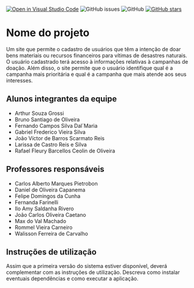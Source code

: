 [![Open in Visual Studio Code](https://classroom.github.com/assets/open-in-vscode-f059dc9a6f8d3a56e377f745f24479a46679e63a5d9fe6f495e02850cd0d8118.svg)](https://classroom.github.com/online_ide?assignment_repo_id=7537100&assignment_repo_type=AssignmentRepo)
![GitHub issues](https://img.shields.io/github/issues/ICEI-PUC-Minas-PMGCC-TI/tiaw-pmg-cc-m-20221-tiaw-doacoes-grupo-1)
![GitHub](https://img.shields.io/github/license/ICEI-PUC-Minas-PMGCC-TI/tiaw-pmg-cc-m-20221-tiaw-doacoes-grupo-1)
[![GitHub stars](https://img.shields.io/github/stars/ICEI-PUC-Minas-PMGCC-TI/tiaw-pmg-cc-m-20221-tiaw-doacoes-grupo-1)](https://github.com/ICEI-PUC-Minas-PMGCC-TI/tiaw-pmg-cc-m-20221-tiaw-doacoes-grupo-1/stargazers)

# Nome do projeto

Um site que permite o cadastro de usuários que têm a intenção de doar bens materiais ou recursos financeiros para vítimas de desastres naturais. O usuário cadastrado terá acesso à informações relativas à campanhas de doação. Além disso, o site permite que o usuário identifique qual é a campanha mais prioritária e qual é a campanha que mais atende aos seus interesses.

## Alunos integrantes da equipe

* Arthur Souza Grossi
* Bruno Santiago de Oliveira
* Fernando Campos Silva Dal´Maria
* Gabriel Frederico Vieira Silva
* João Víctor de Barros Scarmato Reis
* Larissa de Castro Reis e Silva
* Rafael Fleury Barcellos Ceolin de Oliveira

## Professores responsáveis

* Carlos Alberto Marques Pietrobon
* Daniel de Oliveira Capanema
* Felipe Domingos da Cunha
* Fernanda Farinelli
* Ilo Amy Saldanha Rivero
* João Carlos Oliveira Caetano
* Max do Val Machado
* Rommel Vieira Carneiro
* Walisson Ferreira de Carvalho

## Instruções de utilização

Assim que a primeira versão do sistema estiver disponível, deverá complementar com as instruções de utilização. Descreva como instalar eventuais dependências e como executar a aplicação.
